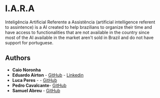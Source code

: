 # I.A.R.A
Inteligência Artificial Referente a Assistência (artificial intelligence referent to assintence) is a AI created to help brazilians to organize their time and have access to functionalities that are not available in the country since most of the AI available in the market aren't sold in Brazil and do not have support for portuguese.

## Authors

* **Caio Noronha**
* **Eduardo Airton** - [GitHub](https://github.com/EduardoAirton) - [Linkedin](https://www.linkedin.com/in/eduardo-airton/)
* **Luca Peres** - - [GitHub](https://github.com/PedroCavati)
* **Pedro Cavalcante**- [GitHub](https://github.com/LucaPres)
* **Samuel Abreu** - [GitHub](https://github.com/Samuel-Abreu)


